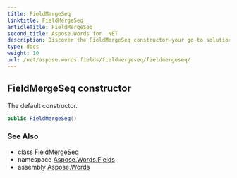 ```yaml
---
title: FieldMergeSeq
linktitle: FieldMergeSeq
articleTitle: FieldMergeSeq
second_title: Aspose.Words for .NET
description: Discover the FieldMergeSeq constructor—your go-to solution for seamless data merging. Unlock efficiency with our default constructor for optimal performance!
type: docs
weight: 10
url: /net/aspose.words.fields/fieldmergeseq/fieldmergeseq/
---
```

## FieldMergeSeq constructor

The default constructor.

```csharp
public FieldMergeSeq()
```

### See Also

* class [FieldMergeSeq](../)
* namespace [Aspose.Words.Fields](../../../aspose.words.fields/)
* assembly [Aspose.Words](../../../)
